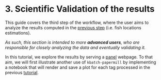 # 3. Scientific Validation of the results

This guide covers the third step of the workflow, where the user aims to analyze the results computed in the [previous step](geolocation_model_execution.md) (i.e. fish locations estimations).

_As such, this section is intended to more **advanced users**, who are responsible for closely analyzing the data and eventually validating it._

<!-- In this tutorial, we illustrate a way to explore the results, but rendered in two different ways: either as a [panel](https://panel.holoviz.org/index.html) webpage, and directly in the JupyterLab. -->

In this tutorial, we explore the results by serving a [panel](https://panel.holoviz.org/index.html) webpage.
To that aim, we will first illustrate another use of `kbatch-papermill` by implementing a notebook that will render and save a plot for each tag processed in the previous [tutorial](papermill_launcher2.ipynb).
